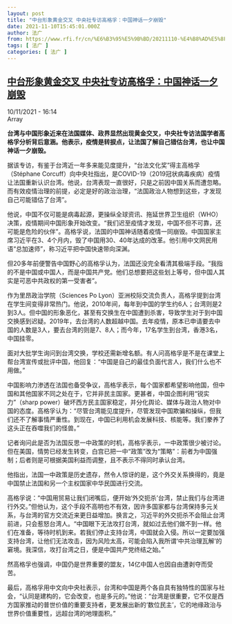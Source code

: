 ```yaml
---
layout: post
title: "中台形象黄金交叉 中央社专访高格孚：中国神话一夕崩毁"
date: 2021-11-10T15:45:01.000Z
author: 法广
from: https://www.rfi.fr/cn/%E6%B3%95%E5%9B%BD/20211110-%E4%B8%AD%E5%8F%B0%E5%BD%A2%E8%B1%A1%E9%BB%84%E9%87%91%E4%BA%A4%E5%8F%89-%E4%B8%AD%E5%A4%AE%E7%A4%BE%E4%B8%93%E8%AE%BF%E9%AB%98%E6%A0%BC%E5%AD%9A-%E4%B9%A0%E8%BF%91%E5%B9%B3%E6%8A%8A%E4%B8%AD%E5%9B%BD%E5%B8%A6%E5%90%91%E6%B7%B1%E6%B8%8A
tags: [ 法广 ]
categories: [ 法广 ]
---
```

<!--1636559101000-->
[中台形象黄金交叉 中央社专访高格孚：中国神话一夕崩毁](https://www.rfi.fr/cn/%E6%B3%95%E5%9B%BD/20211110-%E4%B8%AD%E5%8F%B0%E5%BD%A2%E8%B1%A1%E9%BB%84%E9%87%91%E4%BA%A4%E5%8F%89-%E4%B8%AD%E5%A4%AE%E7%A4%BE%E4%B8%93%E8%AE%BF%E9%AB%98%E6%A0%BC%E5%AD%9A-%E4%B9%A0%E8%BF%91%E5%B9%B3%E6%8A%8A%E4%B8%AD%E5%9B%BD%E5%B8%A6%E5%90%91%E6%B7%B1%E6%B8%8A)
------

<div>
<div>10/11/2021 - 16:14</div>Array<p><strong>                    台湾与中国形象近来在法国媒体、政界显然出现黄金交叉，中央社专访法国学者高格孚分析背后意涵。他表示，疫情是转捩点，让法国了解自己错估台湾，也让中国神话一夕崩毁。                </strong></p><div >                    <p>据该专访，有鉴于台湾近一年多来能见度提升，“台法文化奖”得主高格孚（Stéphane Corcuff）向中央社指出，是COVID-19（2019冠状病毒疾病）疫情让法国重新认识台湾。他说，台湾表现一直很好，只是之前因中国关系而遭忽略。而有效疫情治理的前提，必定是好的政治治理，“法国政治人物想到这些，才发现自己可能错估了台湾”。</p><p>他说，中国不仅可能是病毒起源，更操纵全球资讯、拖延世界卫生组织（WHO）决策，疫情期间中国形象开始改变。“我们迟至疫情才发现，中国不但不可靠，还可能是危险的伙伴”。高格孚说，法国的中国神话随着疫情一同崩毁。中国国家主席习近平在3、4个月内，毁了中国用30、40年达成的改革。他引用中文网民用语“总加速师”，称习近平把中国快速带向深渊。</p><p>但20多年前便警告中国野心的高格孚认为，法国还没完全看清其极端手段。“我指的不是中国或中国人，而是中国共产党。他们总想要把这些划上等号，但中国人其实是可恶中共政权的第一受害者”。</p><p>作为里昂政治学院（Sciences Po Lyon）亚洲校际交流负责人，高格孚提到台湾在学生间变得非常热门。他说，2010年间，每年到中国的学生约6人；台湾则是2到3人。但中国的形象恶化，甚至有交换生在中国遭到杀害，导致学生对于到中国交换感到迟疑。2019年，去台湾的人数超越中国。去年疫情，原本已申请要去中国的人数是3人，要去台湾的则是7、8人；而今年，17名学生到台湾，香港3名，中国挂零。</p><p>面对大批学生询问到台湾交换，学校还需新增名额。有人问高格孚是不是在课堂上帮台湾宣传或批评中国，他回复：“中国是自己的最佳负面代言人，我们什么也不用做。”</p><p>中国影响力渗透在法国也备受争议，高格孚表示，每个国家都希望影响他国，但中国和其他国家不同之处在于，它并非民主国家。更甚者，中国企图利用“锐实力”（sharp power）破坏西方民主国家稳定，并分化舆论、媒体与政治人物对中国的态度。高格孚认为：“尽管台湾能见度提升，尽管发现中国欺骗和操纵，但我们还不了解事情严重性。到现在，中国已利用机会发展科技、核能等。我们豢养了这头正在吞噬我们的怪兽。”</p><p>记者询问此是否为法国反思一中政策的时机，高格孚表示，一中政策很少被讨论。但在美国，情势已经发生转变，白宫已把一中“政策”改为“策略”：前者为中国强制；后者则是可根据美国利益而调整，且不表示不得同时承认台湾。</p><p>他指出，法国一中政策是历史遗存，然令人惊讶的是，这个外交关系换得的，竟是中国禁止法国和另一个主权国家中华民国进行交流。</p><p>高格孚说：“中国用贸易让我们闭嘴后，便开始‘外交扼杀’台湾，禁止我们与台湾进行外交。”但他认为，这个手段不高明也不有效，因许多国家都与台湾保持多元关系，与台湾的官方交流近来更日益增加。换言之，习近平的外交扼杀不会阻止台湾前进，只会惹怒台湾人。“中国眼下无法攻打台湾，就如过去他们做不到一样。他们在准备，等待时机到来。若我们停止支持台湾，中国就会入侵。所以一定要加强支持台湾，让他们无法攻击，因为风险太高，可能会陷入我所谓‘中共治理瓦解’的窘境。我深信，攻打台湾之日，便是中国共产党终结之始。”</p><p>然高格孚也强调，中国仍是世界重要的盟友，14亿中国人也因自由遭剥夺而受苦。</p><p>最后，高格孚用中文向中央社表示，台湾和中国是两个各自具有独特性的国家与社会，“认同是建构的，它会改变，也是多元的。”他说：“台湾是很重要，它不仅是西方国家推动的普世价值的重要支持者，更发展出新的‘数位民主’，它的地缘政治与世界价值重要性，远超台湾的地理面积。”</p>                                            <div data-selfpromo-newsletter>    </div>    <div data-selfpromo-app>    </div>                </div>
</div>
